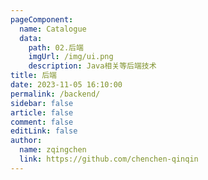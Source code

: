 ```yaml
---
pageComponent:
  name: Catalogue
  data:
    path: 02.后端
    imgUrl: /img/ui.png
    description: Java相关等后端技术
title: 后端
date: 2023-11-05 16:10:00
permalink: /backend/
sidebar: false
article: false
comment: false
editLink: false
author: 
  name: zqingchen
  link: https://github.com/chenchen-qinqin
---
```

